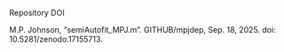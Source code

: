 Repository DOI

M.P. Johnson, “semiAutofit_MPJ.m”. GITHUB/mpjdep, Sep. 18, 2025. doi: 10.5281/zenodo.17155713.
